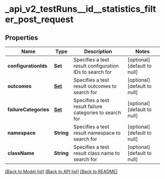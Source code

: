 # _api_v2_testRuns__id__statistics_filter_post_request
## Properties

| Name | Type | Description | Notes |
|------------ | ------------- | ------------- | -------------|
| **configurationIds** | **Set** | Specifies a test result configuration IDs to search for | [optional] [default to null] |
| **outcomes** | [**Set**](TestResultOutcome.md) | Specifies a test result outcomes to search for | [optional] [default to null] |
| **failureCategories** | [**Set**](FailureCategoryModel.md) | Specifies a test result failure categories to search for | [optional] [default to null] |
| **namespace** | **String** | Specifies a test result namespace to search for | [optional] [default to null] |
| **className** | **String** | Specifies a test result class name to search for | [optional] [default to null] |

[[Back to Model list]](../README.md#documentation-for-models) [[Back to API list]](../README.md#documentation-for-api-endpoints) [[Back to README]](../README.md)

